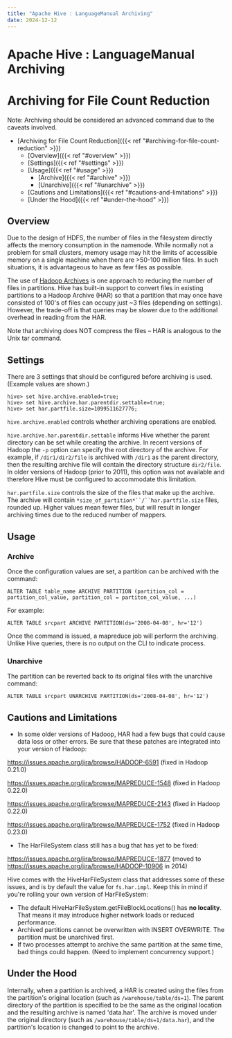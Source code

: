 ```yaml
---
title: "Apache Hive : LanguageManual Archiving"
date: 2024-12-12
---
```


# Apache Hive : LanguageManual Archiving

# Archiving for File Count Reduction

Note: Archiving should be considered an advanced command due to the caveats involved.

* [Archiving for File Count Reduction]({{< ref "#archiving-for-file-count-reduction" >}})
	+ [Overview]({{< ref "#overview" >}})
	+ [Settings]({{< ref "#settings" >}})
	+ [Usage]({{< ref "#usage" >}})
		- [Archive]({{< ref "#archive" >}})
		- [Unarchive]({{< ref "#unarchive" >}})
	+ [Cautions and Limitations]({{< ref "#cautions-and-limitations" >}})
	+ [Under the Hood]({{< ref "#under-the-hood" >}})

## Overview

Due to the design of HDFS, the number of files in the filesystem directly affects the memory consumption in the namenode. While normally not a problem for small clusters, memory usage may hit the limits of accessible memory on a single machine when there are >50-100 million files. In such situations, it is advantageous to have as few files as possible.

The use of [Hadoop Archives](http://hadoop.apache.org/docs/stable1/hadoop_archives.html) is one approach to reducing the number of files in partitions. Hive has built-in support to convert files in existing partitions to a Hadoop Archive (HAR) so that a partition that may once have consisted of 100's of files can occupy just ~3 files (depending on settings). However, the trade-off is that queries may be slower due to the additional overhead in reading from the HAR.

Note that archiving does NOT compress the files – HAR is analogous to the Unix tar command.

## Settings

There are 3 settings that should be configured before archiving is used. (Example values are shown.)

```
hive> set hive.archive.enabled=true;
hive> set hive.archive.har.parentdir.settable=true;
hive> set har.partfile.size=1099511627776;

```

`hive.archive.enabled` controls whether archiving operations are enabled.

`hive.archive.har.parentdir.settable` informs Hive whether the parent directory can be set while creating the archive. In recent versions of Hadoop the `-p` option can specify the root directory of the archive. For example, if `/dir1/dir2/file` is archived with `/dir1` as the parent directory, then the resulting archive file will contain the directory structure `dir2/file`. In older versions of Hadoop (prior to 2011), this option was not available and therefore Hive must be configured to accommodate this limitation.

`har.partfile.size` controls the size of the files that make up the archive. The archive will contain `*size_of_partition*``/``har.partfile.size` files, rounded up. Higher values mean fewer files, but will result in longer archiving times due to the reduced number of mappers.

## Usage

### Archive

Once the configuration values are set, a partition can be archived with the command:

```
ALTER TABLE table_name ARCHIVE PARTITION (partition_col = partition_col_value, partition_col = partiton_col_value, ...)

```

For example:

```
ALTER TABLE srcpart ARCHIVE PARTITION(ds='2008-04-08', hr='12')

```

Once the command is issued, a mapreduce job will perform the archiving. Unlike Hive queries, there is no output on the CLI to indicate process.

### Unarchive

The partition can be reverted back to its original files with the unarchive command:

```
ALTER TABLE srcpart UNARCHIVE PARTITION(ds='2008-04-08', hr='12')

```

## Cautions and Limitations

* In some older versions of Hadoop, HAR had a few bugs that could cause data loss or other errors. Be sure that these patches are integrated into your version of Hadoop:

<https://issues.apache.org/jira/browse/HADOOP-6591> (fixed in Hadoop 0.21.0)

<https://issues.apache.org/jira/browse/MAPREDUCE-1548> (fixed in Hadoop 0.22.0)

<https://issues.apache.org/jira/browse/MAPREDUCE-2143> (fixed in Hadoop 0.22.0)

<https://issues.apache.org/jira/browse/MAPREDUCE-1752> (fixed in Hadoop 0.23.0)

* The HarFileSystem class still has a bug that has yet to be fixed:

<https://issues.apache.org/jira/browse/MAPREDUCE-1877> (moved to <https://issues.apache.org/jira/browse/HADOOP-10906> in 2014)

Hive comes with the HiveHarFileSystem class that addresses some of these issues, and is by default the value for `fs.har.impl`. Keep this in mind if you're rolling your own version of HarFileSystem:

* The default HiveHarFileSystem.getFileBlockLocations() has **no locality**. That means it may introduce higher network loads or reduced performance.
* Archived partitions cannot be overwritten with INSERT OVERWRITE. The partition must be unarchived first.
* If two processes attempt to archive the same partition at the same time, bad things could happen. (Need to implement concurrency support.)

## Under the Hood

Internally, when a partition is archived, a HAR is created using the files from the partition's original location (such as `/warehouse/table/ds=1`). The parent directory of the partition is specified to be the same as the original location and the resulting archive is named 'data.har'. The archive is moved under the original directory (such as `/warehouse/table/ds=1/data.har`), and the partition's location is changed to point to the archive.

 

 

